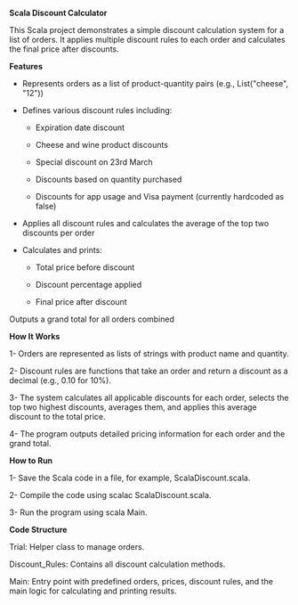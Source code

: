 **Scala Discount Calculator**

This Scala project demonstrates a simple discount calculation system for a list of orders. It applies multiple discount rules to each order and calculates the final price after discounts.


**Features**
* Represents orders as a list of product-quantity pairs (e.g., List("cheese", "12"))

* Defines various discount rules including:

  * Expiration date discount

  * Cheese and wine product discounts

  * Special discount on 23rd March

  * Discounts based on quantity purchased

  * Discounts for app usage and Visa payment (currently hardcoded as false)

* Applies all discount rules and calculates the average of the top two discounts per order

* Calculates and prints:

  * Total price before discount

  * Discount percentage applied

  * Final price after discount

Outputs a grand total for all orders combined


**How It Works**

 1- Orders are represented as lists of strings with product name and quantity.
 
 2- Discount rules are functions that take an order and return a discount as a decimal (e.g., 0.10 for 10%).
 
 3- The system calculates all applicable discounts for each order, selects the top two highest discounts, averages them, and applies this average discount to the total price.
 
 4- The program outputs detailed pricing information for each order and the grand total.


**How to Run**
 
  1- Save the Scala code in a file, for example, ScalaDiscount.scala.
  
  2- Compile the code using scalac ScalaDiscount.scala.
  
  3- Run the program using scala Main.


**Code Structure**

Trial: Helper class to manage orders.

Discount_Rules: Contains all discount calculation methods.

Main: Entry point with predefined orders, prices, discount rules, and the main logic for calculating and printing results.
